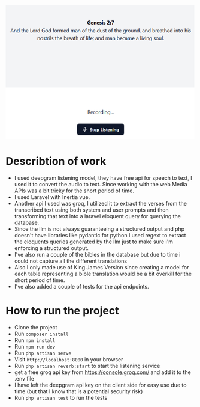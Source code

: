 ![alt text](image.png)

# Describtion of work

- I used deepgram listening model, they have free api for speech to text, I used it to convert the audio to text. Since working with the web Media APIs was a bit tricky for the short period of time.
- I used Laravel with Inertia vue.
- Another api I used was groq, I utilized it to extract the verses from the transcribed text using both system and user prompts and then transforming that text into a laravel eloquent query for querying the database.
- Since the llm is not always guaranteeing a structured output and php doesn't have libraries like pydantic for python I used regext to extract the eloquents queries generated by the llm just to make sure i'm enforcing a structured output.
- I've also run a couple of the bibles in the database but due to time i could not capture all the different translations
- Also I only made use of King James Version since creating a model for each table representing a bible translation would be a bit overkill for the short period of time.
- I've also added a couple of tests for the api endpoints.

# How to run the project

- Clone the project
- Run `composer install`
- Run `npm install`
- Run `npm run dev`
- Run `php artisan serve`
- Visit `http://localhost:8000` in your browser
- Run `php artisan reverb:start` to start the listening service
- get a free groq api key from https://console.groq.com/ and add it to the .env file
- I have left the deepgram api key on the client side for easy use due to time (but that I know that is a potential security risk)
- Run `php artisan test` to run the tests

